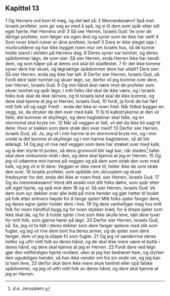 ## Kapittel 13

1 Og Herrens ord kom til meg, og det lød så:
2 Menneskesønn! Spå mot Israels profeter, som gir seg av med å spå, og si til dem som spår etter sitt eget hjerte: Hør Herrens ord!
3 Så sier Herren, Israels Gud: Ve over de dårlige profeter, som følger sin egen ånd og syner som de ikke har sett!
4 Som rever blant ruiner er dine profeter, Israel!
5 Dere er ikke steget opp i murbruddene og har ikke bygget noen mur om Israels hus, så de kunne holde stand i striden på Herrens dag.
6 Deres syner var tomhet, og deres spådommer løgn, de som sier: Så sier Herren, enda Herren ikke har sendt dem, og som håper på at deres ord skal bli stadfestet.
7 Er det ikke tomme syner dere har skuet, og løgnaktige spådommer dere har uttalt? Dere sier: Så sier Herren, enda jeg ikke har talt.
8 Derfor sier Herren, Israels Gud, så: Fordi dere taler tomhet og skuer løgn, se, derfor vil jeg komme over dere, sier Herren, Israels Gud.
9 Og min hånd skal være imot de profeter som skuer tomhet og spår løgn; i mitt folks råd skal de ikke være, og i Israels folks bok skal de ikke skrives, og til Israels land skal de ikke komme, og dere skal kjenne at jeg er Herren, Israels Gud,
10 fordi, ja fordi de har ført mitt folk vill og sagt: Fred! - enda det ikke er noen fred. Når folket bygger en vegg, se, da stryker de den over med kalk.
11 Si til kalkstrykerne at den vil falle; det kommer et skyllregn, og dere haglsteiner skal falle, og en stormvind skal bryte inn.
12 Når så veggen er falt, vil det da ikke bli sagt til dere: Hvor er kalken som dere strøk den over med?
13 Derfor sier Herren, Israels Gud, så: Ja, jeg vil i min harme la en stormvind bryte inn, og i min vrede la det komme et skyllregn og i min harme haglsteiner, så alt blir ødelagt.
14 Og jeg vil rive ned veggen som dere har strøket over med kalk, og la den styrte til jorden, så dens grunnvoll blir lagt bar; når staden[^1] faller. skal dere omkomme midt i den, og dere skal kjenne at jeg er Herren.
15 Og jeg vil uttømme min harme på veggen og på dem som strøk den over med kalk, og jeg vil si til dere: Veggen er ikke mere til, heller ikke de som strøk den over,
16 Israels profeter, som spådde om Jerusalem og skuet fredssyner for det, enda det ikke er noen fred, sier Herren, Israels Gud.
17 Og du menneskesønn! Vend ditt ansikt mot ditt folks døtre, som spår etter sitt eget hjerte, og spå mot dem
18 og si: Så sier Herren, Israels Gud: Ve dem som syr dekker over alle ledd på mine hender og gjør hetter til hodet på folk etter enhvers høyde for å fange sjeler! Mitt folks sjeler fanger dere, og deres egne sjeler holder dere i live.
19 Og dere vanhelliger meg hos mitt folk for noen håndfull bygg og for noen stykker brød, for å drepe sjeler som ikke skal dø, og for å holde sjeler i live som ikke skulle leve, idet dere lyver for mitt folk, som gjerne hører på løgn.
20 Derfor sier Herren, Israels Gud, så: Se, jeg vil ta fatt i deres dekker som dere fanger sjelene med slik som fugler, og jeg vil rive dem bort fra deres armer, og de sjeler som dere fanger, dem vil jeg la slippe fri som fugler.
21 Og jeg vil sønderrive deres hetter og utfri mitt folk av deres hånd, og de skal ikke mere være et bytte i deres hånd, og dere skal kjenne at jeg er Herren.
22 Fordi dere ved løgn gjør den rettferdiges hjerte motløst, uten at jeg har bedrøvet ham, og styrker den ugudeliges hender, så han ikke vender om fra sin onde vei, og jeg kan la ham leve,
23 derfor skal dere ikke mere skue tomhet eller spå falske spådommer, og jeg vil utfri mitt folk av deres hånd, og dere skal kjenne at jeg er Herren.

[^1]:  d.e. Jerusalem.
